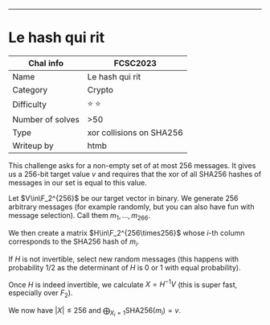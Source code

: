 ---
# Le hash qui rit

| Chal info | FCSC2023 |
| ------ | ----------- |
| Name | Le hash qui rit |
| Category   | Crypto |
| Difficulty | :star: :star: |
| Number of solves | $>$50 |
| Type | xor collisions on SHA256 |
| Writeup by | htmb |

This challenge asks for a non-empty set of at most $256$ messages. It gives us a 256-bit target value $v$ and requires that the xor of all SHA256 hashes of messages in our set is equal to this value.

Let $V\in\F_2^{256}$ be our target vector in binary. We generate $256$ arbitrary messages (for example randomly, but you can also have fun with message selection). Call them $m_1,\ldots, m_{266}$.

We then create a matrix $H\in\F_2^{256\times256}$ whose $i$-th column corresponds to the SHA256 hash of $m_i$. 

If $H$ is not invertible, select new random messages (this happens with probability $1/2$ as the determinant of $H$ is $0$ or $1$ with equal probability).

Once $H$ is indeed invertible, we calculate $X=H^{-1}V$ (this is super fast, especially over $F_2$).

We now have $|X|\le 256$ and $\bigoplus_{X_i=1}\text{SHA256}(m_i)=v$.
